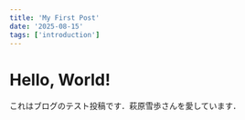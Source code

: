 ```yaml
---
title: 'My First Post'
date: '2025-08-15'
tags: ['introduction']
---
```


# Hello, World!
これはブログのテスト投稿です．萩原雪歩さんを愛しています．
